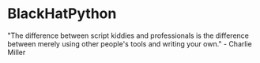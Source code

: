 # BlackHatPython
"The difference between script kiddies and professionals is the difference between merely using other people's tools and writing your own." - Charlie Miller
